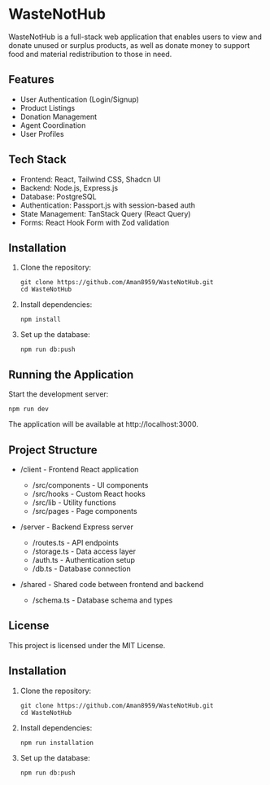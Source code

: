 # WasteNotHub

WasteNotHub is a full-stack web application that enables users to view and donate unused or surplus products, as well as donate money to support food and material redistribution to those in need.

## Features

- User Authentication (Login/Signup)
- Product Listings
- Donation Management
- Agent Coordination
- User Profiles

## Tech Stack

- Frontend: React, Tailwind CSS, Shadcn UI
- Backend: Node.js, Express.js
- Database: PostgreSQL
- Authentication: Passport.js with session-based auth
- State Management: TanStack Query (React Query)
- Forms: React Hook Form with Zod validation

## Installation

1. Clone the repository:
   ```
   git clone https://github.com/Aman8959/WasteNotHub.git
   cd WasteNotHub
   ```

2. Install dependencies:
   ```
   npm install
   ```

3. Set up the database:
   ```
   npm run db:push
   ```

## Running the Application

Start the development server:
```
npm run dev
```

The application will be available at http://localhost:3000.

## Project Structure

- /client - Frontend React application
  - /src/components - UI components
  - /src/hooks - Custom React hooks
  - /src/lib - Utility functions
  - /src/pages - Page components
  
- /server - Backend Express server
  - /routes.ts - API endpoints
  - /storage.ts - Data access layer
  - /auth.ts - Authentication setup
  - /db.ts - Database connection

- /shared - Shared code between frontend and backend
  - /schema.ts - Database schema and types

## License

This project is licensed under the MIT License.

## Installation

1. Clone the repository:
   ```
   git clone https://github.com/Aman8959/WasteNotHub.git
   cd WasteNotHub
   ```

2. Install dependencies:
   ```
   npm run installation
   ```

3. Set up the database:
   ```
   npm run db:push
   ```
